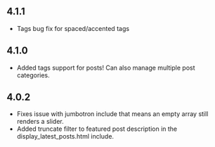 ## 4.1.1

- Tags bug fix for spaced/accented tags

## 4.1.0

- Added tags support for posts! Can also manage multiple post categories.

## 4.0.2

- Fixes issue with jumbotron include that means an empty array still renders a slider.
- Added truncate filter to featured post description in the display_latest_posts.html include.
